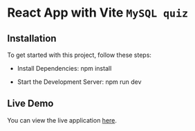 # React App with Vite `MySQL quiz`

## Installation

To get started with this project, follow these steps:

- Install Dependencies: npm install

- Start the Development Server: npm run dev

## Live Demo

You can view the live application [here](https://react-quiz-app-gq9s.onrender.com/).
